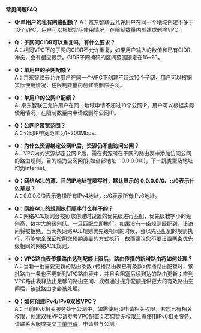 **常见问题FAQ**

- **Q:单用户的私有网络配额？**
  A：京东智联云允许用户在同一个地域创建不多于10个VPC，用户可以根据实际使用情况，在限制数量内创建或删除VPC；</br>
  
- **Q：子网间CIDR可以重复吗，有什么要求？**</br>
  A：相同VPC下的子网的CIDR不允许重复，如果用户输入的数值和已有CIDR冲突，会有相应提示。CIDR子网掩码的区间范围限定在16~28。</br>
  
- **Q：单用户的子网配额？**</br>
  A：京东智联云允许用户在同一个VPC下创建不超过10个子网，用户可以根据实际使用情况，在限制数量内创建或删除子网。</br>
  
- **Q：单用户的公网IP配额？**</br>
  A: 京东智联云允许用户在同一地域申请不超过10个公网IP，用户可以根据实际使用情况，在限制数量内申请或删除公网IP。</br>
  
- **Q：公网IP带宽范围？**</br>
  A：公网IP带宽范围为1~200Mbps。</br>
  
- **Q：为什么资源绑定公网IP后，资源仍不能访问公网？**</br>
  A：VPC内的资源绑定公网IP后，需在资源所在子网的路由表中添加访问公网的路由规则，目的端为公网网段(如全部地址：0.0.0.0/0)，下一跳类型及地址均为Internet。</br>
  
- **Q：网络ACL的源、目的IP地址在填写时，默认显示的 0.0.0.0/0、::/0表示什么意思？**</br>
  A：0.0.0.0/0表示选择所有IPv4地址，::/0表示所有IPv6地址。</br>
  
- **Q：网络ACL的规则执行顺序什么样子的？**</br>
  A：网络ACL规则会按照您创建时设置的优先级进行匹配，优先级数字小的级别高，数字大的级别低。一旦匹配立即执行。如果没有一条规则匹配到，该访问将被拒绝。当两条网络ACL规则优先级相同的时候，会以先匹配到的规则执行，不能完全保证按照您预期设置的方式执行，故而建议您不要设置两条优先级相同的网络ACL规则。</br>
  
- **Q：VPC路由表传播路由达到配额上限后，路由传播的新增路由将如何处理？**</br>
  A：当新一批需要更新的路由条数+传播路由表已有条数>传播路由配额时，该批路由一条也不更新到VPC路由表中，并且会阻塞后续到达的路由更新；直到VPC路由表释放出足够的路由空间、或者通过提升配额提供更大的有效路由空间后，该批路由才会被处理。</br>
  
- **Q：如何创建IPv4/IPv6双栈VPC？**</br>
  A：当前IPv6相关服务处于公测中，如需使用须申请相关权限，若您已有相关权限，创建双栈VPC请参考[VPC配置](https://docs.jdcloud.com/cn/virtual-private-cloud/vpc-configuration)；若您暂无权限且需使用IPv6相关服务，请联系客服或提交[工单申请](https://ticket.jdcloud.com/applyorder/form?cateId=1135&questionId=1155)，申请参与公测。</br>
  


